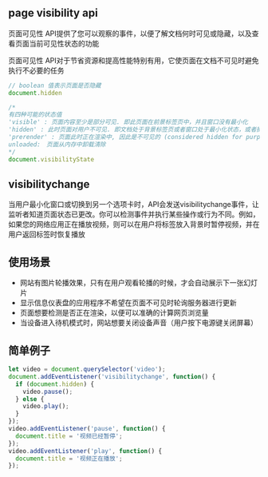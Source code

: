 
## page visibility api
页面可见性 API提供了您可以观察的事件，以便了解文档何时可见或隐藏，以及查看页面当前可见性状态的功能

页面可见性 API对于节省资源和提高性能特别有用，它使页面在文档不可见时避免执行不必要的任务
```js
// boolean 值表示页面是否隐藏
document.hidden

/*
有四种可能的状态值
'visible' : 页面内容至少是部分可见. 即此页面在前景标签页中，并且窗口没有最小化
'hidden' : 此时页面对用户不可见. 即文档处于背景标签页或者窗口处于最小化状态，或者操作系统正处于 '锁屏状态'
'prerender' : 页面此时正在渲染中, 因此是不可见的 (considered hidden for purposes of document.hidden). 文档只能从此状态开始，永远不能从其他值变为此状态
unloaded:　页面从内存中卸载清除
*/
document.visibilityState
```

## visibilitychange
当用户最小化窗口或切换到另一个选项卡时，API会发送visibilitychange事件，让监听者知道页面状态已更改。你可以检测事件并执行某些操作或行为不同。例如，如果您的网络应用正在播放视频，则可以在用户将标签放入背景时暂停视频，并在用户返回标签时恢复播放

## 使用场景
* 网站有图片轮播效果，只有在用户观看轮播的时候，才会自动展示下一张幻灯片
* 显示信息仪表盘的应用程序不希望在页面不可见时轮询服务器进行更新
* 页面想要检测是否正在渲染，以便可以准确的计算网页浏览量
* 当设备进入待机模式时，网站想要关闭设备声音（用户按下电源键关闭屏幕）

## 简单例子
```js
let video = document.querySelector('video');
document.addEventListener('visibilitychange', function() {
  if (document.hidden) {
    video.pause();
  } else {
    video.play();
  }
});
video.addEventListener('pause', function() {
  document.title = '视频已经暂停';
});
video.addEventListener('play', function() {
  document.title = '视频正在播放';
});
```